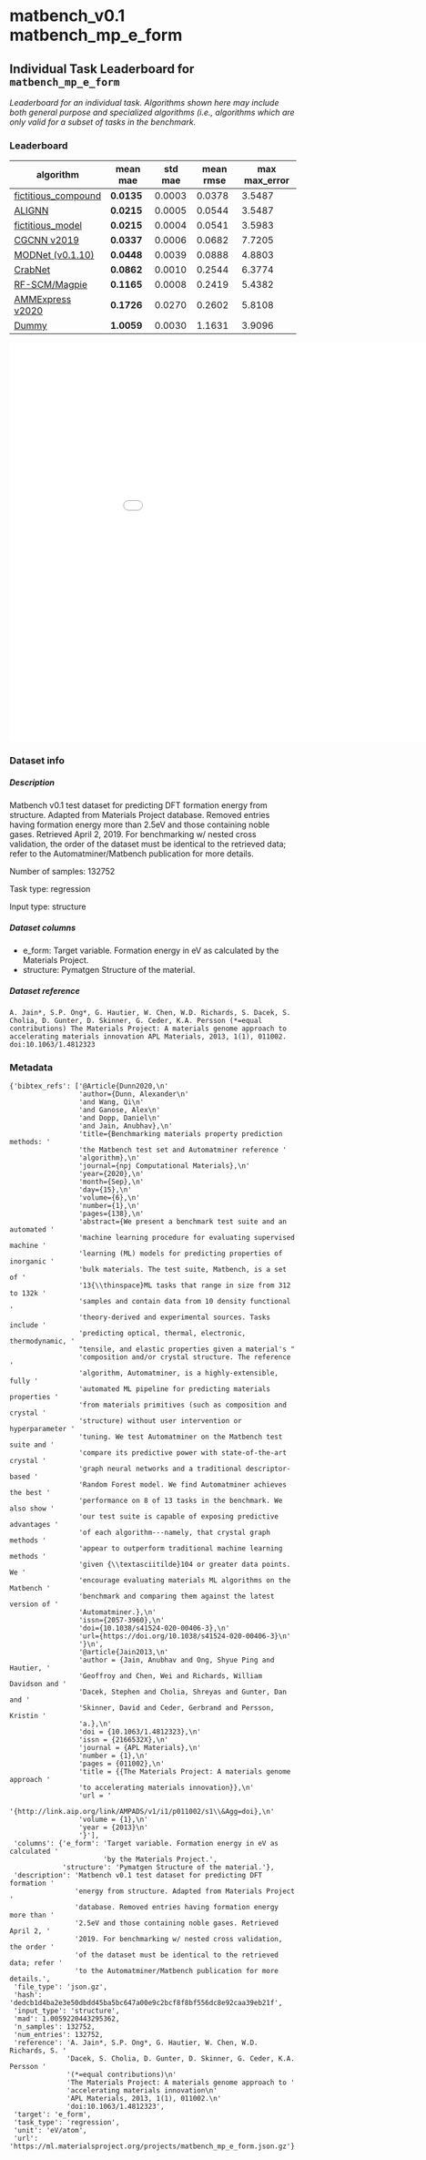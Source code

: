# matbench_v0.1 matbench_mp_e_form

## Individual Task Leaderboard for `matbench_mp_e_form`

_Leaderboard for an individual task. Algorithms shown here may include both general purpose and specialized algorithms (i.e., algorithms which are only valid for a subset of tasks in the benchmark._

### Leaderboard

| algorithm | mean mae | std mae | mean rmse | max max_error |
|------|------|------|------|------|
| [fictitious_compound](../Full%20Benchmark%20Data/matbench_v0.1_fictitious_compound_wise.md) | **0.0135** | 0.0003 | 0.0378 | 3.5487 | 
| [ALIGNN](../Full%20Benchmark%20Data/matbench_v0.1_alignn.md) | **0.0215** | 0.0005 | 0.0544 | 3.5487 | 
| [fictitious_model](../Full%20Benchmark%20Data/matbench_v0.1_fictitious_model_wise.md) | **0.0215** | 0.0004 | 0.0541 | 3.5983 | 
| [CGCNN v2019](../Full%20Benchmark%20Data/matbench_v0.1_cgcnnv2019.md) | **0.0337** | 0.0006 | 0.0682 | 7.7205 | 
| [MODNet (v0.1.10)](../Full%20Benchmark%20Data/matbench_v0.1_modnet_v0.1.10.md) | **0.0448** | 0.0039 | 0.0888 | 4.8803 | 
| [CrabNet](../Full%20Benchmark%20Data/matbench_v0.1_CrabNet.md) | **0.0862** | 0.0010 | 0.2544 | 6.3774 | 
| [RF-SCM/Magpie](../Full%20Benchmark%20Data/matbench_v0.1_rf.md) | **0.1165** | 0.0008 | 0.2419 | 5.4382 | 
| [AMMExpress v2020](../Full%20Benchmark%20Data/matbench_v0.1_automatminer_expressv2020.md) | **0.1726** | 0.0270 | 0.2602 | 5.8108 | 
| [Dummy](../Full%20Benchmark%20Data/matbench_v0.1_dummy.md) | **1.0059** | 0.0030 | 1.1631 | 3.9096 | 


<iframe src="../../static/task_matbench_v0.1_matbench_mp_e_form.html" class="is-fullwidth" height="700px" width="1000px" frameBorder="0"> </iframe>

### Dataset info

##### Description

Matbench v0.1 test dataset for predicting DFT formation energy from structure. Adapted from Materials Project database. Removed entries having formation energy more than 2.5eV and those containing noble gases. Retrieved April 2, 2019. For benchmarking w/ nested cross validation, the order of the dataset must be identical to the retrieved data; refer to the Automatminer/Matbench publication for more details.

Number of samples: 132752

Task type: regression

Input type: structure

##### Dataset columns

- e_form: Target variable. Formation energy in eV as calculated by the Materials Project.
- structure: Pymatgen Structure of the material.


##### Dataset reference

 `A. Jain*, S.P. Ong*, G. Hautier, W. Chen, W.D. Richards, S. Dacek, S. Cholia, D. Gunter, D. Skinner, G. Ceder, K.A. Persson (*=equal contributions)
The Materials Project: A materials genome approach to accelerating materials innovation
APL Materials, 2013, 1(1), 011002.
doi:10.1063/1.4812323`

### Metadata

```
{'bibtex_refs': ['@Article{Dunn2020,\n'
                 'author={Dunn, Alexander\n'
                 'and Wang, Qi\n'
                 'and Ganose, Alex\n'
                 'and Dopp, Daniel\n'
                 'and Jain, Anubhav},\n'
                 'title={Benchmarking materials property prediction methods: '
                 'the Matbench test set and Automatminer reference '
                 'algorithm},\n'
                 'journal={npj Computational Materials},\n'
                 'year={2020},\n'
                 'month={Sep},\n'
                 'day={15},\n'
                 'volume={6},\n'
                 'number={1},\n'
                 'pages={138},\n'
                 'abstract={We present a benchmark test suite and an automated '
                 'machine learning procedure for evaluating supervised machine '
                 'learning (ML) models for predicting properties of inorganic '
                 'bulk materials. The test suite, Matbench, is a set of '
                 '13{\\thinspace}ML tasks that range in size from 312 to 132k '
                 'samples and contain data from 10 density functional '
                 'theory-derived and experimental sources. Tasks include '
                 'predicting optical, thermal, electronic, thermodynamic, '
                 "tensile, and elastic properties given a material's "
                 'composition and/or crystal structure. The reference '
                 'algorithm, Automatminer, is a highly-extensible, fully '
                 'automated ML pipeline for predicting materials properties '
                 'from materials primitives (such as composition and crystal '
                 'structure) without user intervention or hyperparameter '
                 'tuning. We test Automatminer on the Matbench test suite and '
                 'compare its predictive power with state-of-the-art crystal '
                 'graph neural networks and a traditional descriptor-based '
                 'Random Forest model. We find Automatminer achieves the best '
                 'performance on 8 of 13 tasks in the benchmark. We also show '
                 'our test suite is capable of exposing predictive advantages '
                 'of each algorithm---namely, that crystal graph methods '
                 'appear to outperform traditional machine learning methods '
                 'given {\\textasciitilde}104 or greater data points. We '
                 'encourage evaluating materials ML algorithms on the Matbench '
                 'benchmark and comparing them against the latest version of '
                 'Automatminer.},\n'
                 'issn={2057-3960},\n'
                 'doi={10.1038/s41524-020-00406-3},\n'
                 'url={https://doi.org/10.1038/s41524-020-00406-3}\n'
                 '}\n',
                 '@article{Jain2013,\n'
                 'author = {Jain, Anubhav and Ong, Shyue Ping and Hautier, '
                 'Geoffroy and Chen, Wei and Richards, William Davidson and '
                 'Dacek, Stephen and Cholia, Shreyas and Gunter, Dan and '
                 'Skinner, David and Ceder, Gerbrand and Persson, Kristin '
                 'a.},\n'
                 'doi = {10.1063/1.4812323},\n'
                 'issn = {2166532X},\n'
                 'journal = {APL Materials},\n'
                 'number = {1},\n'
                 'pages = {011002},\n'
                 'title = {{The Materials Project: A materials genome approach '
                 'to accelerating materials innovation}},\n'
                 'url = '
                 '{http://link.aip.org/link/AMPADS/v1/i1/p011002/s1\\&Agg=doi},\n'
                 'volume = {1},\n'
                 'year = {2013}\n'
                 '}'],
 'columns': {'e_form': 'Target variable. Formation energy in eV as calculated '
                       'by the Materials Project.',
             'structure': 'Pymatgen Structure of the material.'},
 'description': 'Matbench v0.1 test dataset for predicting DFT formation '
                'energy from structure. Adapted from Materials Project '
                'database. Removed entries having formation energy more than '
                '2.5eV and those containing noble gases. Retrieved April 2, '
                '2019. For benchmarking w/ nested cross validation, the order '
                'of the dataset must be identical to the retrieved data; refer '
                'to the Automatminer/Matbench publication for more details.',
 'file_type': 'json.gz',
 'hash': 'dedcb1d4ba2e3e50dbdd45ba5bc647a00e9c2bcf8f8bf556dc8e92caa39eb21f',
 'input_type': 'structure',
 'mad': 1.0059220443295362,
 'n_samples': 132752,
 'num_entries': 132752,
 'reference': 'A. Jain*, S.P. Ong*, G. Hautier, W. Chen, W.D. Richards, S. '
              'Dacek, S. Cholia, D. Gunter, D. Skinner, G. Ceder, K.A. Persson '
              '(*=equal contributions)\n'
              'The Materials Project: A materials genome approach to '
              'accelerating materials innovation\n'
              'APL Materials, 2013, 1(1), 011002.\n'
              'doi:10.1063/1.4812323',
 'target': 'e_form',
 'task_type': 'regression',
 'unit': 'eV/atom',
 'url': 'https://ml.materialsproject.org/projects/matbench_mp_e_form.json.gz'}
```

